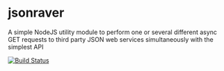 jsonraver
=========

A simple NodeJS utility module to perform one or several different async GET requests to third party JSON web services simultaneously with the simplest API

[![Build Status](https://secure.travis-ci.org/deeleman/jsonraver.png)](http://travis-ci.org/deeleman/jsonraver)
